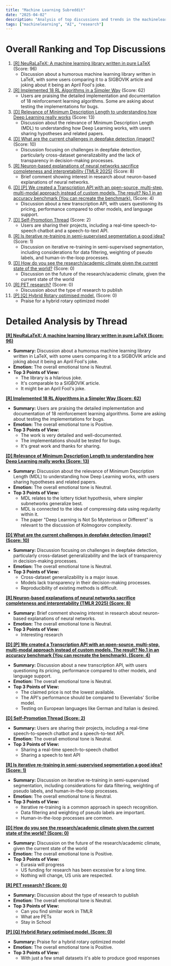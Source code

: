 ```yaml
---
title: "Machine Learning Subreddit"
date: "2025-04-02"
description: "Analysis of top discussions and trends in the machinelearning subreddit"
tags: ["machinelearning", "AI", "research"]
---
```


# Overall Ranking and Top Discussions
1.  [[R] NeuRaLaTeX: A machine learning library written in pure LaTeX](https://arxiv.org/abs/2503.24187) (Score: 96)
    *   Discussion about a humorous machine learning library written in LaTeX, with some users comparing it to a SIGBOVIK article and joking about it being an April Fool's joke.
2.  [[R] Implemented 18 RL Algorithms in a Simpler Way](https://www.reddit.com/r/MachineLearning/comments/1jplhtl/r_implemented_18_rl_algorithms_in_a_simpler_way/) (Score: 62)
    *   Users are praising the detailed implementation and documentation of 18 reinforcement learning algorithms. Some are asking about testing the implementations for bugs.
3.  [[D] Relevance of Minimum Description Length to understanding how Deep Learning really works](https://www.reddit.com/r/MachineLearning/comments/1jpo78g/d_relevance_of_minimum_description_length_to/) (Score: 13)
    *   Discussion about the relevance of Minimum Description Length (MDL) to understanding how Deep Learning works, with users sharing hypotheses and related papers.
4.  [[D] What are the current challenges in deepfake detection (image)?](https://www.reddit.com/r/MachineLearning/comments/1jpbgzn/d_what_are_the_current_challenges_in_deepfake/) (Score: 10)
    *   Discussion focusing on challenges in deepfake detection, particularly cross-dataset generalizability and the lack of transparency in decision-making processes.
5.  [[R] Neuron-based explanations of neural networks sacrifice completeness and interpretability (TMLR 2025)](https://www.reddit.com/r/MachineLearning/comments/1jpwbag/r_neuronbased_explanations_of_neural_networks/) (Score: 8)
    *   Brief comment showing interest in research about neuron-based explanations of neural networks.
6.  [[D] [P] We created a Transcription API with an open-source, multi-step, multi-modal approach instead of custom models. The result? No.1 in an accuracy benchmark (You can recreate the benchmark).](https://www.reddit.com/r/MachineLearning/comments/1jppvnr/d_p_we_created_a_transcription_api_with_an/) (Score: 4)
    *   Discussion about a new transcription API, with users questioning its pricing, performance compared to other models, and language support.
7.  [[D] Self-Promotion Thread](https://www.reddit.com/r/MachineLearning/comments/1jpdo7y/d_selfpromotion_thread/) (Score: 2)
    *   Users are sharing their projects, including a real-time speech-to-speech chatbot and a speech-to-text API.
8.  [[R] Is iterative re-training in semi-supervised segmentation a good idea?](https://www.reddit.com/r/MachineLearning/comments/1jpe138/r_is_iterative_retraining_in_semisupervised/) (Score: 1)
    *   Discussion on iterative re-training in semi-supervised segmentation, including considerations for data filtering, weighting of pseudo labels, and human-in-the-loop processes.
9.  [[D] How do you see the research/academic climate given the current state of the world?](https://www.reddit.com/r/MachineLearning/comments/1jpd67i/d_how_do_you_see_the_researchacademic_climate/) (Score: 0)
    *   Discussion on the future of the research/academic climate, given the current state of the world
10. [[R] PET research?](https://www.reddit.com/r/MachineLearning/comments/1jpn0nv/r_pet_research/) (Score: 0)
    *   Discussion about the type of research to publish
11. [[P] [Q] Hybrid Rotary optimised model.](https://www.reddit.com/r/MachineLearning/comments/1jpw1ck/p_q_hybrid_rotary_optimised_model/) (Score: 0)
    *   Praise for a hybrid rotary optimized model

# Detailed Analysis by Thread
**[[R] NeuRaLaTeX: A machine learning library written in pure LaTeX (Score: 96)](https://arxiv.org/abs/2503.24187)**
*   **Summary:** Discussion about a humorous machine learning library written in LaTeX, with some users comparing it to a SIGBOVIK article and joking about it being an April Fool's joke.
*   **Emotion:** The overall emotional tone is Neutral.
*   **Top 3 Points of View:**
    *   The library is a hilarious joke.
    *   It's comparable to a SIGBOVIK article.
    *   It might be an April Fool's joke.

**[[R] Implemented 18 RL Algorithms in a Simpler Way (Score: 62)](https://www.reddit.com/r/MachineLearning/comments/1jplhtl/r_implemented_18_rl_algorithms_in_a_simpler_way/)**
*   **Summary:** Users are praising the detailed implementation and documentation of 18 reinforcement learning algorithms. Some are asking about testing the implementations for bugs.
*   **Emotion:** The overall emotional tone is Positive.
*   **Top 3 Points of View:**
    *   The work is very detailed and well-documented.
    *   The implementations should be tested for bugs.
    *   It's great work and thanks for sharing.

**[[D] Relevance of Minimum Description Length to understanding how Deep Learning really works (Score: 13)](https://www.reddit.com/r/MachineLearning/comments/1jpo78g/d_relevance_of_minimum_description_length_to/)**
*   **Summary:** Discussion about the relevance of Minimum Description Length (MDL) to understanding how Deep Learning works, with users sharing hypotheses and related papers.
*   **Emotion:** The overall emotional tone is Neutral.
*   **Top 3 Points of View:**
    *   MDL relates to the lottery ticket hypothesis, where simpler subnetworks generalize best.
    *   MDL is connected to the idea of compressing data using regularity within it.
    *   The paper "Deep Learning is Not So Mysterious or Different" is relevant to the discussion of Kolmogorov complexity.

**[[D] What are the current challenges in deepfake detection (image)? (Score: 10)](https://www.reddit.com/r/MachineLearning/comments/1jpbgzn/d_what_are_the_current_challenges_in_deepfake/)**
*   **Summary:** Discussion focusing on challenges in deepfake detection, particularly cross-dataset generalizability and the lack of transparency in decision-making processes.
*   **Emotion:** The overall emotional tone is Neutral.
*   **Top 3 Points of View:**
    *   Cross-dataset generalizability is a major issue.
    *   Models lack transparency in their decision-making processes.
    *   Reproducibility of existing methods is difficult.

**[[R] Neuron-based explanations of neural networks sacrifice completeness and interpretability (TMLR 2025) (Score: 8)](https://www.reddit.com/r/MachineLearning/comments/1jpwbag/r_neuronbased_explanations_of_neural_networks/)**
*   **Summary:** Brief comment showing interest in research about neuron-based explanations of neural networks.
*   **Emotion:** The overall emotional tone is Neutral.
*   **Top 3 Points of View:**
    *   Interesting research

**[[D] [P] We created a Transcription API with an open-source, multi-step, multi-modal approach instead of custom models. The result? No.1 in an accuracy benchmark (You can recreate the benchmark). (Score: 4)](https://www.reddit.com/r/MachineLearning/comments/1jppvnr/d_p_we_created_a_transcription_api_with_an/)**
*   **Summary:** Discussion about a new transcription API, with users questioning its pricing, performance compared to other models, and language support.
*   **Emotion:** The overall emotional tone is Neutral.
*   **Top 3 Points of View:**
    *   The claimed price is not the lowest available.
    *   The API's performance should be compared to Elevenlabs' Scribe model.
    *   Testing on European languages like German and Italian is desired.

**[[D] Self-Promotion Thread (Score: 2)](https://www.reddit.com/r/MachineLearning/comments/1jpdo7y/d_selfpromotion_thread/)**
*   **Summary:** Users are sharing their projects, including a real-time speech-to-speech chatbot and a speech-to-text API.
*   **Emotion:** The overall emotional tone is Neutral.
*   **Top 3 Points of View:**
    *   Sharing a real-time speech-to-speech chatbot
    *   Sharing a speech to text API

**[[R] Is iterative re-training in semi-supervised segmentation a good idea? (Score: 1)](https://www.reddit.com/r/MachineLearning/comments/1jpe138/r_is_iterative_retraining_in_semisupervised/)**
*   **Summary:** Discussion on iterative re-training in semi-supervised segmentation, including considerations for data filtering, weighting of pseudo labels, and human-in-the-loop processes.
*   **Emotion:** The overall emotional tone is Neutral.
*   **Top 3 Points of View:**
    *   Iterative re-training is a common approach in speech recognition.
    *   Data filtering and weighting of pseudo labels are important.
    *   Human-in-the-loop processes are common.

**[[D] How do you see the research/academic climate given the current state of the world? (Score: 0)](https://www.reddit.com/r/MachineLearning/comments/1jpd67i/d_how_do_you_see_the_researchacademic_climate/)**
*   **Summary:** Discussion on the future of the research/academic climate, given the current state of the world
*   **Emotion:** The overall emotional tone is Positive.
*   **Top 3 Points of View:**
    *   Eurasia will progress
    *   US funding for research has been excessive for a long time.
    *   Nothing will change, US unis are respected.

**[[R] PET research? (Score: 0)](https://www.reddit.com/r/MachineLearning/comments/1jpn0nv/r_pet_research/)**
*   **Summary:** Discussion about the type of research to publish
*   **Emotion:** The overall emotional tone is Neutral.
*   **Top 3 Points of View:**
    *   Can you find similar work in TMLR
    *   What are PETs
    *   Stay in School

**[[P] [Q] Hybrid Rotary optimised model. (Score: 0)](https://www.reddit.com/r/MachineLearning/comments/1jpw1ck/p_q_hybrid_rotary_optimised_model/)**
*   **Summary:** Praise for a hybrid rotary optimized model
*   **Emotion:** The overall emotional tone is Positive.
*   **Top 3 Points of View:**
    *   With just a few small datasets it's able to produce good responses
